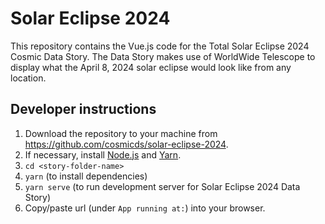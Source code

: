 # Solar Eclipse 2024

This repository contains the Vue.js code for the Total Solar Eclipse 2024 Cosmic Data Story. The Data Story makes use of WorldWide Telescope to display what the April 8, 2024 solar eclipse would look like from any location.

## Developer instructions
1. Download the repository to your machine from https://github.com/cosmicds/solar-eclipse-2024.
2. If necessary, install [Node.js](https://nodejs.org/en/) and [Yarn](https://yarnpkg.com/).
3. `cd <story-folder-name>` 
4. `yarn` (to install dependencies)
5. `yarn serve` (to run development server for Solar Eclipse 2024 Data Story)
6. Copy/paste url (under `App running at:`) into your browser.